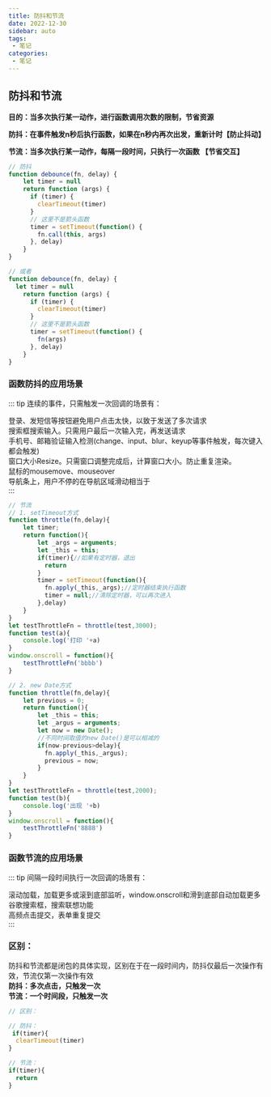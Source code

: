 ```yaml
---
title: 防抖和节流
date: 2022-12-30
sidebar: auto
tags:
 - 笔记
categories:
 - 笔记
---
```


## 防抖和节流
**目的：当多次执行某一动作，进行函数调用次数的限制，节省资源**

**防抖：在事件触发n秒后执行函数，如果在n秒内再次出发，重新计时【防止抖动】**

**节流：当多次执行某一动作，每隔一段时间，只执行一次函数 【节省交互】**


```js
// 防抖
function debounce(fn, delay) {
    let timer = null
    return function (args) {
      if (timer) {
        clearTimeout(timer) 
      }
      // 这里不是箭头函数
      timer = setTimeout(function() {
        fn.call(this, args)
      }, delay)
    }
}

// 或者
function debounce(fn, delay) {
  let timer = null
    return function (args) {
      if (timer) {
        clearTimeout(timer)
      }
      // 这里不是箭头函数
      timer = setTimeout(function() {
        fn(args)
      }, delay)
    }
}
```
### 函数防抖的应用场景
::: tip
连续的事件，只需触发一次回调的场景有：

登录、发短信等按钮避免用户点击太快，以致于发送了多次请求<br />
搜索框搜索输入。只需用户最后一次输入完，再发送请求<br />
手机号、邮箱验证输入检测(change、input、blur、keyup等事件触发，每次键入都会触发)<br />
窗口大小Resize。只需窗口调整完成后，计算窗口大小。防止重复渲染。<br />
鼠标的mousemove、mouseover<br />
导航条上，用户不停的在导航区域滑动相当于<br />
:::

```js
// 节流
// 1. setTimeout方式
function throttle(fn,delay){
    let timer;
    return function(){
        let _args = arguments;
        let _this = this;
        if(timer){//如果有定时器，退出
          return
        }
        timer = setTimeout(function(){
          fn.apply(_this,_args);//定时器结束执行函数
          timer = null;//清除定时器，可以再次进入
        },delay)
    }
}
let testThrottleFn = throttle(test,3000);
function test(a){
    console.log('打印 '+a)
}
window.onscroll = function(){
    testThrottleFn('bbbb')
}

// 2. new Date方式
function throttle(fn,delay){
    let previous = 0;
    return function(){
        let _this = this;
        let _argus = arguments;
        let now = new Date();
        //不同时间取值的new Date()是可以相减的
        if(now-previous>delay){
          fn.apply(_this,_argus);
          previous = now;
        }
    }
}
let testThrottleFn = throttle(test,2000);
function test(b){
    console.log('出现 '+b)
}
window.onscroll = function(){
    testThrottleFn('8888')
}
```
### 函数节流的应用场景
::: tip
间隔一段时间执行一次回调的场景有：

滚动加载，加载更多或滚到底部监听，window.onscroll和滑到底部自动加载更多<br />
谷歌搜索框，搜索联想功能<br />
高频点击提交，表单重复提交<br />
:::


### 区别：
防抖和节流都是闭包的具体实现，区别在于在一段时间内，防抖仅最后一次操作有效，节流仅第一次操作有效 <br />
**防抖：多次点击，只触发一次** <br />
**节流：一个时间段，只触发一次**
```js
// 区别：

// 防抖：
 if(timer){
  clearTimeout(timer)
}

// 节流：
if(timer){
  return
}
```

